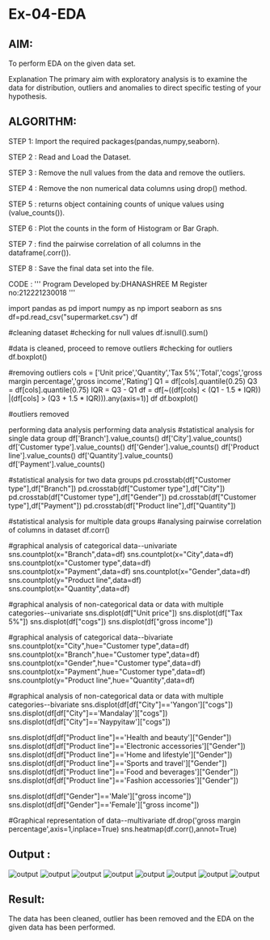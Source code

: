 # Ex-04-EDA
## AIM:

To perform EDA on the given data set.

Explanation The primary aim with exploratory analysis is to examine the data for distribution, outliers and anomalies to direct specific testing of your hypothesis.

## ALGORITHM:

STEP 1: Import the required packages(pandas,numpy,seaborn).

STEP 2 : Read and Load the Dataset.

STEP 3 : Remove the null values from the data and remove the outliers.

STEP 4 : Remove the non numerical data columns using drop() method.

STEP 5 : returns object containing counts of unique values using (value_counts()).

STEP 6 : Plot the counts in the form of Histogram or Bar Graph.

STEP 7 : find the pairwise correlation of all columns in the dataframe(.corr()).

STEP 8 : Save the final data set into the file.

CODE :
''' Program Developed by:DHANASHREE M 
Register no:212221230018 '''

import pandas as pd 
import numpy as np 
import seaborn as sns df=pd.read_csv("supermarket.csv") df

#cleaning dataset #checking for null values df.isnull().sum()

#data is cleaned, proceed to remove outliers #checking for outliers df.boxplot()

#removing outliers cols = ['Unit price','Quantity','Tax 5%','Total','cogs','gross margin percentage','gross income','Rating'] Q1 = df[cols].quantile(0.25) Q3 = df[cols].quantile(0.75) IQR = Q3 - Q1 df = df[~((df[cols] < (Q1 - 1.5 * IQR)) |(df[cols] > (Q3 + 1.5 * IQR))).any(axis=1)] df df.boxplot()

#outliers removed

performing data analysis
performing data analysis
#statistical analysis for single data group df['Branch'].value_counts() df['City'].value_counts() df['Customer type'].value_counts() df['Gender'].value_counts() df['Product line'].value_counts() df['Quantity'].value_counts() df['Payment'].value_counts()

#statistical analysis for two data groups pd.crosstab(df["Customer type"],df["Branch"]) pd.crosstab(df["Customer type"],df["City"]) pd.crosstab(df["Customer type"],df["Gender"]) pd.crosstab(df["Customer type"],df["Payment"]) pd.crosstab(df["Product line"],df["Quantity"])

#statistical analysis for multiple data groups #analysing pairwise correlation of columns in dataset df.corr()

#graphical analysis of categorical data--univariate sns.countplot(x="Branch",data=df) sns.countplot(x="City",data=df) sns.countplot(x="Customer type",data=df) sns.countplot(x="Payment",data=df) sns.countplot(x="Gender",data=df) sns.countplot(y="Product line",data=df) sns.countplot(x="Quantity",data=df)

#graphical analysis of non-categorical data or data with multiple categories--univariate sns.displot(df["Unit price"]) sns.displot(df["Tax 5%"]) sns.displot(df["cogs"]) sns.displot(df["gross income"])

#graphical analysis of categorical data--bivariate sns.countplot(x="City",hue="Customer type",data=df) sns.countplot(x="Branch",hue="Customer type",data=df) sns.countplot(x="Gender",hue="Customer type",data=df) sns.countplot(x="Payment",hue="Customer type",data=df) sns.countplot(y="Product line",hue="Quantity",data=df)

#graphical analysis of non-categorical data or data with multiple categories--bivariate sns.displot(df[df["City"]=='Yangon']["cogs"]) sns.displot(df[df["City"]=='Mandalay']["cogs"]) sns.displot(df[df["City"]=='Naypyitaw']["cogs"])

sns.displot(df[df["Product line"]=='Health and beauty']["Gender"]) sns.displot(df[df["Product line"]=='Electronic accessories']["Gender"]) sns.displot(df[df["Product line"]=='Home and lifestyle']["Gender"]) sns.displot(df[df["Product line"]=='Sports and travel']["Gender"]) sns.displot(df[df["Product line"]=='Food and beverages']["Gender"]) sns.displot(df[df["Product line"]=='Fashion accessories']["Gender"])

sns.displot(df[df["Gender"]=='Male']["gross income"]) sns.displot(df[df["Gender"]=='Female']["gross income"])

#Graphical representation of data--multivariate df.drop('gross margin percentage',axis=1,inplace=True) sns.heatmap(df.corr(),annot=True)
## Output :
![output](./image1.png)
![output](./image2.png)
![output](./image3.png)
![output](./image4.png)
![output](./image5.png)
![output](./image6.png)
![output](./image7.png)
![output](./image8.png)
## Result:
The data has been cleaned, outlier has been removed and the EDA on the given data has been performed.
